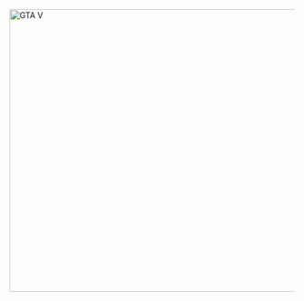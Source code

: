 <img src="https://prod-cdnugc-rockstargames.akamaized.net/ugc/gta5photo/QUxgDPo5vEqWcpyLAjdbEA/0_0.jpg"  width="960px" height="500px" title="hover text" alt="GTA V">

